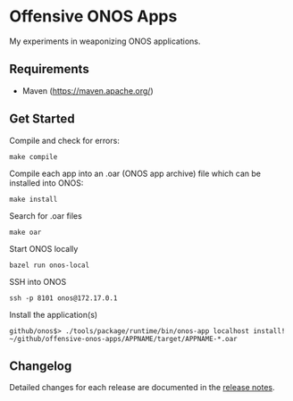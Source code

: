 # Offensive ONOS Apps

My experiments in weaponizing ONOS applications.

Requirements
-----

- Maven (https://maven.apache.org/)

Get Started
-----

Compile and check for errors:
```console
make compile
```

Compile each app into an .oar (ONOS app archive) file which can be installed into ONOS:
```console
make install
```

Search for .oar files
```console
make oar
```

Start ONOS locally
```console
bazel run onos-local
```

SSH into ONOS
```console
ssh -p 8101 onos@172.17.0.1
```

Install the application(s)
```console
github/onos$> ./tools/package/runtime/bin/onos-app localhost install! ~/github/offensive-onos-apps/APPNAME/target/APPNAME-*.oar
```

Changelog
-----
Detailed changes for each release are documented in the [release notes](https://github.com/edoardottt/offensive-onos-apps/releases).
